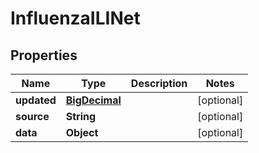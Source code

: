 # InfluenzaILINet

## Properties
Name | Type | Description | Notes
------------ | ------------- | ------------- | -------------
**updated** | [**BigDecimal**](BigDecimal.md) |  |  [optional]
**source** | **String** |  |  [optional]
**data** | **Object** |  |  [optional]
